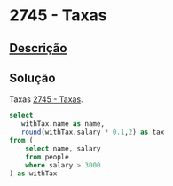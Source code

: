 # 2745 - Taxas

## [Descrição](https://judge.beecrowd.com/pt/problems/view/2745)

## Solução

Taxas [2745 - Taxas](../2745/README.md).

```sql
select
   withTax.name as name,
   round(withTax.salary * 0.1,2) as tax
from (
    select name, salary
    from people
    where salary > 3000
) as withTax
```
